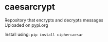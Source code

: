 # caesarcrypt
Repository that encrypts and decrypts messages</br>
Uploaded on pypi.org

Install using:
```pip install ciphercaesar```

